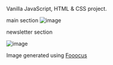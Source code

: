 Vanilla JavaScript, HTML & CSS project.

main section
![image](https://github.com/user-attachments/assets/e337845a-1c53-40b7-bf78-b769679b6599)

newsletter section

![image](https://github.com/user-attachments/assets/d87e3424-f39c-4d8e-bde6-648a449fc116)

Image generated using [Fooocus](https://github.com/lllyasviel/Fooocus)

